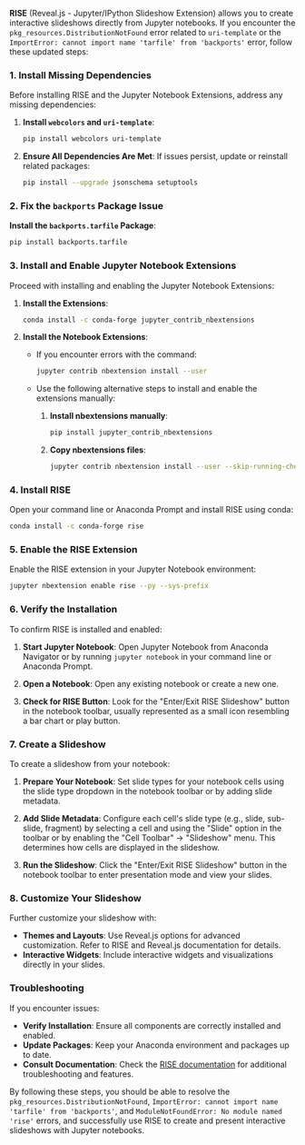 **RISE** (Reveal.js - Jupyter/IPython Slideshow Extension) allows you to create interactive slideshows directly from Jupyter notebooks. If you encounter the `pkg_resources.DistributionNotFound` error related to `uri-template` or the `ImportError: cannot import name 'tarfile' from 'backports'` error, follow these updated steps:

### 1. Install Missing Dependencies

Before installing RISE and the Jupyter Notebook Extensions, address any missing dependencies:

1. **Install `webcolors` and `uri-template`**:
   ```bash
   pip install webcolors uri-template
   ```

2. **Ensure All Dependencies Are Met**:
   If issues persist, update or reinstall related packages:

   ```bash
   pip install --upgrade jsonschema setuptools
   ```

### 2. Fix the `backports` Package Issue

**Install the `backports.tarfile` Package**:
```bash
pip install backports.tarfile
```

### 3. Install and Enable Jupyter Notebook Extensions

Proceed with installing and enabling the Jupyter Notebook Extensions:

1. **Install the Extensions**:
   ```bash
   conda install -c conda-forge jupyter_contrib_nbextensions
   ```

2. **Install the Notebook Extensions**:
   - If you encounter errors with the command:
     ```bash
     jupyter contrib nbextension install --user
     ```

   - Use the following alternative steps to install and enable the extensions manually:

     1. **Install nbextensions manually**:
        ```bash
        pip install jupyter_contrib_nbextensions
        ```

     2. **Copy nbextensions files**:
        ```bash
        jupyter contrib nbextension install --user --skip-running-check
        ```

### 4. Install RISE

Open your command line or Anaconda Prompt and install RISE using conda:

```bash
conda install -c conda-forge rise
```

### 5. Enable the RISE Extension

Enable the RISE extension in your Jupyter Notebook environment:

```bash
jupyter nbextension enable rise --py --sys-prefix
```

### 6. Verify the Installation

To confirm RISE is installed and enabled:

1. **Start Jupyter Notebook**: Open Jupyter Notebook from Anaconda Navigator or by running `jupyter notebook` in your command line or Anaconda Prompt.

2. **Open a Notebook**: Open any existing notebook or create a new one.

3. **Check for RISE Button**: Look for the "Enter/Exit RISE Slideshow" button in the notebook toolbar, usually represented as a small icon resembling a bar chart or play button.

### 7. Create a Slideshow

To create a slideshow from your notebook:

1. **Prepare Your Notebook**: Set slide types for your notebook cells using the slide type dropdown in the notebook toolbar or by adding slide metadata.

2. **Add Slide Metadata**: Configure each cell's slide type (e.g., slide, sub-slide, fragment) by selecting a cell and using the "Slide" option in the toolbar or by enabling the "Cell Toolbar" -> "Slideshow" menu. This determines how cells are displayed in the slideshow.

3. **Run the Slideshow**: Click the "Enter/Exit RISE Slideshow" button in the notebook toolbar to enter presentation mode and view your slides.

### 8. Customize Your Slideshow

Further customize your slideshow with:

- **Themes and Layouts**: Use Reveal.js options for advanced customization. Refer to RISE and Reveal.js documentation for details.
- **Interactive Widgets**: Include interactive widgets and visualizations directly in your slides.

### Troubleshooting

If you encounter issues:

- **Verify Installation**: Ensure all components are correctly installed and enabled.
- **Update Packages**: Keep your Anaconda environment and packages up to date.
- **Consult Documentation**: Check the [RISE documentation](https://rise.readthedocs.io/en/latest/) for additional troubleshooting and features.

By following these steps, you should be able to resolve the `pkg_resources.DistributionNotFound`, `ImportError: cannot import name 'tarfile' from 'backports'`, and `ModuleNotFoundError: No module named 'rise'` errors, and successfully use RISE to create and present interactive slideshows with Jupyter notebooks.